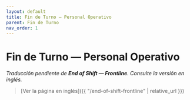 ```yaml
---
layout: default
title: Fin de Turno — Personal Operativo
parent: Fin de Turno
nav_order: 1
---
```


# Fin de Turno — Personal Operativo

_Traducción pendiente de **End of Shift — Frontline**. Consulte la versión en inglés._

> [Ver la página en inglés]({{ "/end-of-shift-frontline" | relative_url }})
